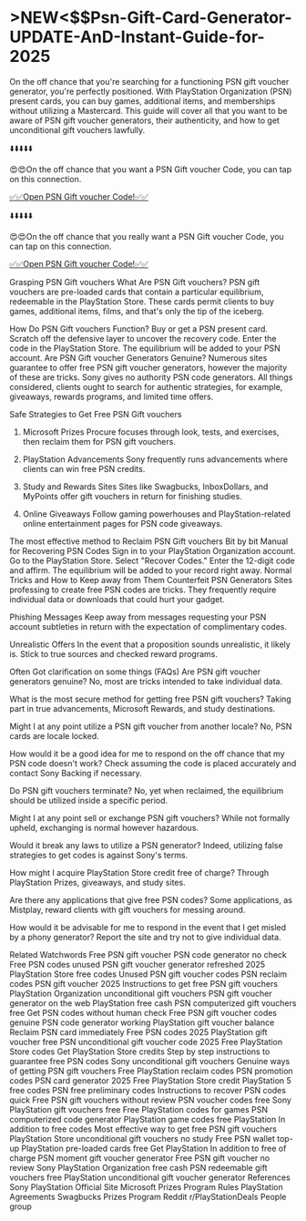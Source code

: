 # >NEW<$$Psn-Gift-Card-Generator-UPDATE-AnD-Instant-Guide-for-2025
On the off chance that you're searching for a functioning PSN gift voucher generator, you're perfectly positioned. With PlayStation Organization (PSN) present cards, you can buy games, additional items, and memberships without utilizing a Mastercard. This guide will cover all that you want to be aware of PSN gift voucher generators, their authenticity, and how to get unconditional gift vouchers lawfully.

⬇️⬇️⬇️⬇️⬇️

😍😍On the off chance that you want a PSN Gift voucher Code, you can tap on this connection.

[✅✅Open PSN Gift voucher Code!✅✅](2025.topgiftcardusa.com/gift)

⬇️⬇️⬇️⬇️⬇️

😍😍On the off chance that you really want a PSN Gift voucher Code, you can tap on this connection.

[✅✅Open PSN Gift voucher Code!✅✅](2025.topgiftcardusa.com/gift)

Grasping PSN Gift vouchers
What Are PSN Gift vouchers?
PSN gift vouchers are pre-loaded cards that contain a particular equilibrium, redeemable in the PlayStation Store. These cards permit clients to buy games, additional items, films, and that's only the tip of the iceberg.

How Do PSN Gift vouchers Function?
Buy or get a PSN present card.
Scratch off the defensive layer to uncover the recovery code.
Enter the code in the PlayStation Store.
The equilibrium will be added to your PSN account.
Are PSN Gift voucher Generators Genuine?
Numerous sites guarantee to offer free PSN gift voucher generators, however the majority of these are tricks. Sony gives no authority PSN code generators. All things considered, clients ought to search for authentic strategies, for example, giveaways, rewards programs, and limited time offers.

Safe Strategies to Get Free PSN Gift vouchers
1. Microsoft Prizes
Procure focuses through look, tests, and exercises, then reclaim them for PSN gift vouchers.

2. PlayStation Advancements
Sony frequently runs advancements where clients can win free PSN credits.

3. Study and Rewards Sites
Sites like Swagbucks, InboxDollars, and MyPoints offer gift vouchers in return for finishing studies.

4. Online Giveaways
Follow gaming powerhouses and PlayStation-related online entertainment pages for PSN code giveaways.

The most effective method to Reclaim PSN Gift vouchers
Bit by bit Manual for Recovering PSN Codes
Sign in to your PlayStation Organization account.
Go to the PlayStation Store.
Select "Recover Codes."
Enter the 12-digit code and affirm.
The equilibrium will be added to your record right away.
Normal Tricks and How to Keep away from Them
Counterfeit PSN Generators
Sites professing to create free PSN codes are tricks. They frequently require individual data or downloads that could hurt your gadget.

Phishing Messages
Keep away from messages requesting your PSN account subtleties in return with the expectation of complimentary codes.

Unrealistic Offers
In the event that a proposition sounds unrealistic, it likely is. Stick to true sources and checked reward programs.

Often Got clarification on some things (FAQs)
Are PSN gift voucher generators genuine?
No, most are tricks intended to take individual data.

What is the most secure method for getting free PSN gift vouchers?
Taking part in true advancements, Microsoft Rewards, and study destinations.

Might I at any point utilize a PSN gift voucher from another locale?
No, PSN cards are locale locked.

How would it be a good idea for me to respond on the off chance that my PSN code doesn't work?
Check assuming the code is placed accurately and contact Sony Backing if necessary.

Do PSN gift vouchers terminate?
No, yet when reclaimed, the equilibrium should be utilized inside a specific period.

Might I at any point sell or exchange PSN gift vouchers?
While not formally upheld, exchanging is normal however hazardous.

Would it break any laws to utilize a PSN generator?
Indeed, utilizing false strategies to get codes is against Sony's terms.

How might I acquire PlayStation Store credit free of charge?
Through PlayStation Prizes, giveaways, and study sites.

Are there any applications that give free PSN codes?
Some applications, as Mistplay, reward clients with gift vouchers for messing around.

How would it be advisable for me to respond in the event that I get misled by a phony generator?
Report the site and try not to give individual data.

Related Watchwords
Free PSN gift voucher
PSN code generator no check
Free PSN codes unused
PSN gift voucher generator refreshed 2025
PlayStation Store free codes
Unused PSN gift voucher codes
PSN reclaim codes
PSN gift voucher 2025
Instructions to get free PSN gift vouchers
PlayStation Organization unconditional gift vouchers
PSN gift voucher generator on the web
PlayStation free cash
PSN computerized gift vouchers free
Get PSN codes without human check
Free PSN gift voucher codes genuine
PSN code generator working
PlayStation gift voucher balance
Reclaim PSN card immediately
Free PSN codes 2025
PlayStation gift voucher free
PSN unconditional gift voucher code 2025
Free PlayStation Store codes
Get PlayStation Store credits
Step by step instructions to guarantee free PSN codes
Sony unconditional gift vouchers
Genuine ways of getting PSN gift vouchers
Free PlayStation reclaim codes
PSN promotion codes
PSN card generator 2025
Free PlayStation Store credit
PlayStation 5 free codes
PSN free preliminary codes
Instructions to recover PSN codes quick
Free PSN gift vouchers without review
PSN voucher codes free
Sony PlayStation gift vouchers free
Free PlayStation codes for games
PSN computerized code generator
PlayStation game codes free
PlayStation In addition to free codes
Most effective way to get free PSN gift vouchers
PlayStation Store unconditional gift vouchers no study
Free PSN wallet top-up
PlayStation pre-loaded cards free
Get PlayStation In addition to free of charge
PSN moment gift voucher generator
Free PSN gift voucher no review
Sony PlayStation Organization free cash
PSN redeemable gift vouchers free
PlayStation unconditional gift voucher generator
References
Sony PlayStation Official Site
Microsoft Prizes Program Rules
PlayStation Agreements
Swagbucks Prizes Program
Reddit r/PlayStationDeals People group
